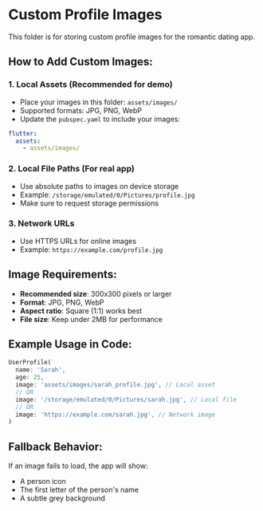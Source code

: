 # Custom Profile Images

This folder is for storing custom profile images for the romantic dating app.

## How to Add Custom Images:

### 1. **Local Assets (Recommended for demo)**
- Place your images in this folder: `assets/images/`
- Supported formats: JPG, PNG, WebP
- Update the `pubspec.yaml` to include your images:

```yaml
flutter:
  assets:
    - assets/images/
```

### 2. **Local File Paths (For real app)**
- Use absolute paths to images on device storage
- Example: `/storage/emulated/0/Pictures/profile.jpg`
- Make sure to request storage permissions

### 3. **Network URLs**
- Use HTTPS URLs for online images
- Example: `https://example.com/profile.jpg`

## Image Requirements:
- **Recommended size**: 300x300 pixels or larger
- **Format**: JPG, PNG, WebP
- **Aspect ratio**: Square (1:1) works best
- **File size**: Keep under 2MB for performance

## Example Usage in Code:
```dart
UserProfile(
  name: 'Sarah',
  age: 25,
  image: 'assets/images/sarah_profile.jpg', // Local asset
  // OR
  image: '/storage/emulated/0/Pictures/sarah.jpg', // Local file
  // OR
  image: 'https://example.com/sarah.jpg', // Network image
)
```

## Fallback Behavior:
If an image fails to load, the app will show:
- A person icon
- The first letter of the person's name
- A subtle grey background
